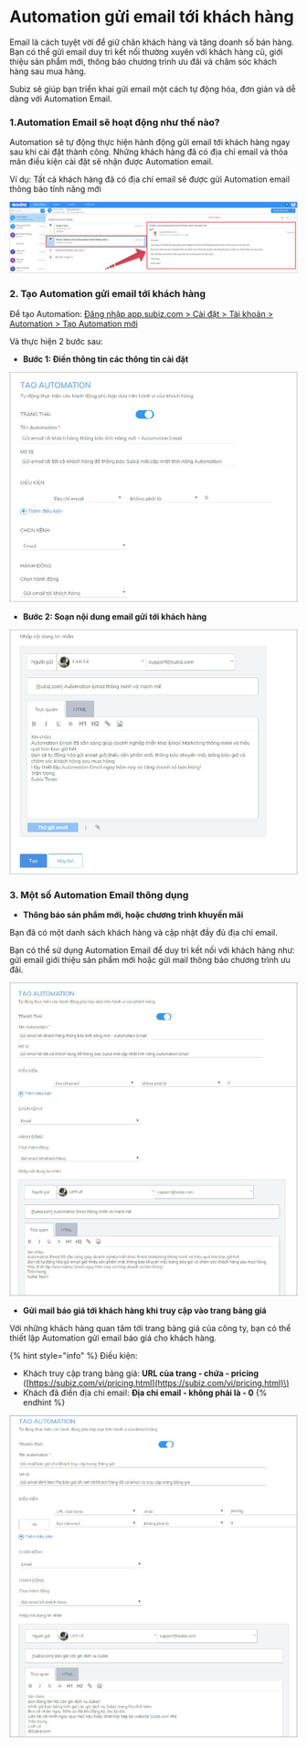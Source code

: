 # Automation gửi email tới khách hàng

Email là cách tuyệt vời để giữ chân khách hàng và tăng doanh số bán hàng. Bạn có thể gửi email duy trì kết nối thường xuyên với khách hàng cũ, giới thiệu sản phẩm mới, thông báo chương trình ưu đãi và chăm sóc khách hàng sau mua hàng.

Subiz sẽ giúp bạn triển khai gửi email một cách tự động hóa, đơn giản và dễ dàng với Automation Email.

### **1.Automation Email sẽ hoạt động như thế nào?**

Automation sẽ tự động thực hiện hành động gửi email tới khách hàng ngay sau khi cài đặt thành công. Những khách hàng đã có địa chỉ email và thỏa mãn điều kiện cài đặt sẽ nhận được Automation email.

Ví dụ: Tất cả khách hàng đã có địa chỉ email sẽ được gửi Automation email thông báo tính năng mới

![Automation Email g&#x1EED;i th&#xF4;ng b&#xE1;o t&#xED;nh n&#x103;ng m&#x1EDB;i](../../.gitbook/assets/caopy-bai-1.jpg)

### 2. Tạo Automation gửi email tới khách hàng

Để tạo Automation: [Đăng nhập app.subiz.com &gt; Cài đặt &gt; Tài khoản &gt; Automation &gt; Tạo Automation mới](https://app.subiz.com/settings/automation-add)

Và thực hiện 2 bước sau:

* **Bước 1: Điền thông tin các thông tin cài đặt** 

![&#x110;i&#x1EC1;n th&#xF4;ng tin c&#xE0;i &#x111;&#x1EB7;t Automation Email](../../.gitbook/assets/copy-2.jpg)

* **Bước 2: Soạn nội dung email gửi tới khách hàng**

![Nh&#x1EAD;p n&#x1ED9;i dung email g&#x1EED;i kh&#xE1;ch h&#xE0;ng](../../.gitbook/assets/copy-3.jpg)

### **3. Một số Automation Email thông dụng**

* **Thông báo sản phẩm mới, hoặc chương trình khuyến mãi**

Bạn đã có một danh sách khách hàng và cập nhật đầy đủ địa chỉ email. 

Bạn có thể sử dụng Automation Email để duy trì kết nối với khách hàng như: gửi email giới thiệu sản phẩm mới hoặc gửi mail thông báo chương trình ưu đãi.

![Automation g&#x1EED;i email th&#xF4;ng b&#xE1;o t&#x1EDB;i kh&#xE1;ch h&#xE0;ng](../../.gitbook/assets/copy-7.jpg)

* **Gửi mail báo giá tới khách hàng khi truy cập vào trang bảng giá**

Với những khách hàng quan tâm tới trang bảng giá của công ty, bạn có thể thiết lập Automation gửi email báo giá cho khách hàng.

{% hint style="info" %}
Điều kiện: 

* Khách truy cập trang bảng giá: **URL của trang - chứa - pricing** \([https://subiz.com/vi/pricing.html](https://subiz.com/vi/pricing.html)\)
* Khách đã điền địa chỉ email: **Địa chỉ email - không phải là - 0**
{% endhint %}

![Automation email g&#x1EED;i b&#xE1;o gi&#xE1;](../../.gitbook/assets/copy-8.jpg)



